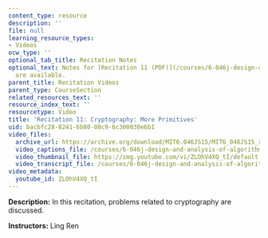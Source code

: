 ```yaml
---
content_type: resource
description: ''
file: null
learning_resource_types:
- Videos
ocw_type: ''
optional_tab_title: Recitation Notes
optional_text: Notes for [Recitation 11 (PDF)](/courses/6-046j-design-and-analysis-of-algorithms-spring-2015/resources/mit6_046js15_recitation11)
  are available.
parent_title: Recitation Videos
parent_type: CourseSection
related_resources_text: ''
resource_index_text: ''
resourcetype: Video
title: 'Recitation 11: Cryptography: More Primitives'
uid: bacbfc28-8241-6b80-08c9-6c300030e6b1
video_files:
  archive_url: https://archive.org/download/MIT6.046JS15/MIT6_046JS15_rec11_300k.mp4
  video_captions_file: /courses/6-046j-design-and-analysis-of-algorithms-spring-2015/e25b16ff93445cd5b473ba154c4933ea_ZLOhV4XQ_tI.vtt
  video_thumbnail_file: https://img.youtube.com/vi/ZLOhV4XQ_tI/default.jpg
  video_transcript_file: /courses/6-046j-design-and-analysis-of-algorithms-spring-2015/286c129e521495051cb9a87e27d8870b_ZLOhV4XQ_tI.pdf
video_metadata:
  youtube_id: ZLOhV4XQ_tI
---
```


**Description:** In this recitation, problems related to cryptography are discussed.

**Instructors:** Ling Ren